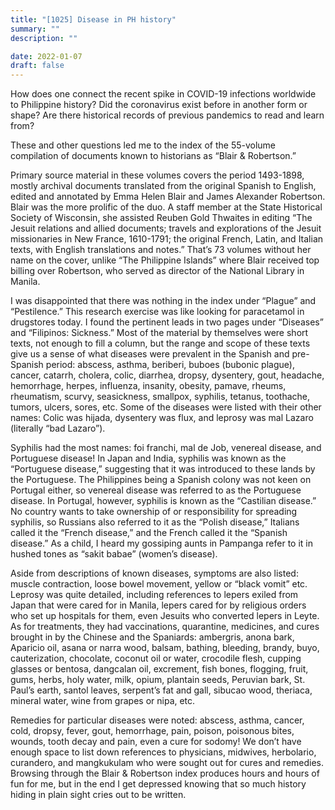 ```yaml
---
title: "[1025] Disease in PH history"
summary: ""
description: ""

date: 2022-01-07
draft: false
---
```


How does one connect the recent spike in COVID-19 infections worldwide to Philippine history? Did the coronavirus exist before in another form or shape? Are there historical records of previous pandemics to read and learn from?

These and other questions led me to the index of the 55-volume compilation of documents known to historians as “Blair & Robertson.”

Primary source material in these volumes covers the period 1493-1898, mostly archival documents translated from the original Spanish to English, edited and annotated by Emma Helen Blair and James Alexander Robertson. Blair was the more prolific of the duo. A staff member at the State Historical Society of Wisconsin, she assisted Reuben Gold Thwaites in editing “The Jesuit relations and allied documents; travels and explorations of the Jesuit missionaries in New France, 1610-1791; the original French, Latin, and Italian texts, with English translations and notes.” That’s 73 volumes without her name on the cover, unlike “The Philippine Islands” where Blair received top billing over Robertson, who served as director of the National Library in Manila.

I was disappointed that there was nothing in the index under “Plague” and “Pestilence.” This research exercise was like looking for paracetamol in drugstores today. I found the pertinent leads in two pages under “Diseases” and “Filipinos: Sickness.” Most of the material by themselves were short texts, not enough to fill a column, but the range and scope of these texts give us a sense of what diseases were prevalent in the Spanish and pre-Spanish period: abscess, asthma, beriberi, buboes (bubonic plague), cancer, catarrh, cholera, colic, diarrhea, dropsy, dysentery, gout, headache, hemorrhage, herpes, influenza, insanity, obesity, pamave, rheums, rheumatism, scurvy, seasickness, smallpox, syphilis, tetanus, toothache, tumors, ulcers, sores, etc. Some of the diseases were listed with their other names: Colic was hijada, dysentery was flux, and leprosy was mal Lazaro (literally “bad Lazaro”).

Syphilis had the most names: foi franchi, mal de Job, venereal disease, and Portuguese disease! In Japan and India, syphilis was known as the “Portuguese disease,” suggesting that it was introduced to these lands by the Portuguese. The Philippines being a Spanish colony was not keen on Portugal either, so venereal disease was referred to as the Portuguese disease. In Portugal, however, syphilis is known as the “Castilian disease.” No country wants to take ownership of or responsibility for spreading syphilis, so Russians also referred to it as the “Polish disease,” Italians called it the “French disease,” and the French called it the “Spanish disease.” As a child, I heard my gossiping aunts in Pampanga refer to it in hushed tones as “sakit babae” (women’s disease).

Aside from descriptions of known diseases, symptoms are also listed: muscle contraction, loose bowel movement, yellow or “black vomit” etc. Leprosy was quite detailed, including references to lepers exiled from Japan that were cared for in Manila, lepers cared for by religious orders who set up hospitals for them, even Jesuits who converted lepers in Leyte. As for treatments, they had vaccinations, quarantine, medicines, and cures brought in by the Chinese and the Spaniards: ambergris, anona bark, Aparicio oil, asana or narra wood, balsam, bathing, bleeding, brandy, buyo, cauterization, chocolate, coconut oil or water, crocodile flesh, cupping glasses or bentosa, dangcalan oil, excrement, fish bones, flogging, fruit, gums, herbs, holy water, milk, opium, plantain seeds, Peruvian bark, St. Paul’s earth, santol leaves, serpent’s fat and gall, sibucao wood, theriaca, mineral water, wine from grapes or nipa, etc.

Remedies for particular diseases were noted: abscess, asthma, cancer, cold, dropsy, fever, gout, hemorrhage, pain, poison, poisonous bites, wounds, tooth decay and pain, even a cure for sodomy! We don’t have enough space to list down references to physicians, midwives, herbolario, curandero, and mangkukulam who were sought out for cures and remedies. Browsing through the Blair & Robertson index produces hours and hours of fun for me, but in the end I get depressed knowing that so much history hiding in plain sight cries out to be written.
